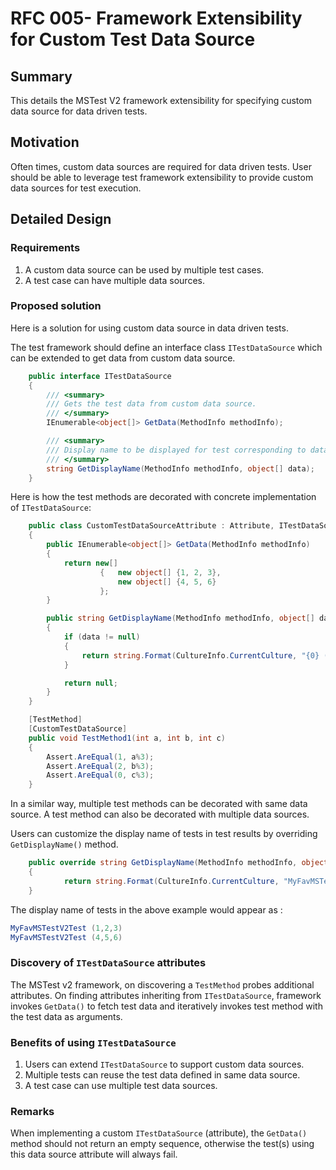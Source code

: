 # RFC 005- Framework Extensibility for Custom Test Data Source

## Summary
This details the MSTest V2 framework extensibility for specifying custom data source for data driven tests.

## Motivation
Often times, custom data sources are required for data driven tests. User should be able to leverage test framework extensibility to provide custom data sources for test execution.

## Detailed Design

### Requirements
1. A custom data source can be used by multiple test cases. 
2. A test case can have multiple data sources.

### Proposed solution
Here is a solution for using custom data source in data driven tests.

The test framework should define an interface class `ITestDataSource` which can be extended to get data from custom data source.
```csharp
    public interface ITestDataSource
    {
        /// <summary>
        /// Gets the test data from custom data source.
        /// </summary>
        IEnumerable<object[]> GetData(MethodInfo methodInfo);

        /// <summary>
        /// Display name to be displayed for test corresponding to data row.
        /// </summary>
        string GetDisplayName(MethodInfo methodInfo, object[] data);
    }
```

Here is how the test methods are decorated with concrete implementation of `ITestDataSource`:
```csharp
    public class CustomTestDataSourceAttribute : Attribute, ITestDataSource
    {
        public IEnumerable<object[]> GetData(MethodInfo methodInfo)
        {
            return new[]
                    {   new object[] {1, 2, 3},
                        new object[] {4, 5, 6}
                    };
        }

        public string GetDisplayName(MethodInfo methodInfo, object[] data)
        {
            if (data != null)
            {
                return string.Format(CultureInfo.CurrentCulture, "{0} ({1})", methodInfo.Name, string.Join(",", data));
            }

            return null;
        } 
    }
```

```csharp
    [TestMethod]
    [CustomTestDataSource]
    public void TestMethod1(int a, int b, int c)
    {
        Assert.AreEqual(1, a%3);
        Assert.AreEqual(2, b%3);
        Assert.AreEqual(0, c%3);
    }
```
In a similar way, multiple test methods can be decorated with same data source.
A test method can also be decorated with multiple data sources.

Users can customize the display name of tests in test results by overriding `GetDisplayName()` method.
```csharp
    public override string GetDisplayName(MethodInfo methodInfo, object[] data)
    {
            return string.Format(CultureInfo.CurrentCulture, "MyFavMSTestV2Test ({0})", string.Join(",", data));
    }
```

The display name of tests in the above example would appear as :
```csharp
MyFavMSTestV2Test (1,2,3)
MyFavMSTestV2Test (4,5,6)
```

###  Discovery of `ITestDataSource` attributes
The MSTest v2 framework, on discovering a `TestMethod` probes additional attributes. On finding attributes inheriting from `ITestDataSource`, framework invokes `GetData()` to fetch test data and iteratively invokes test method with the test data as arguments.

### Benefits of using `ITestDataSource`
1. Users can extend `ITestDataSource` to support custom data sources.
2. Multiple tests can reuse the test data defined in same data source.
3. A test case can use multiple test data sources.

### Remarks
When implementing a custom `ITestDataSource` (attribute), the `GetData()` method should not return an empty sequence, otherwise the test(s) using this data source attribute will always fail.
